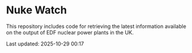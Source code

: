 # Nuke Watch

This repository includes code for retrieving the latest information available on the output of EDF nuclear power plants in the UK.

Last updated: 2025-10-29 00:17